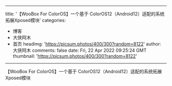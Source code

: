 
---
title: '【WooBox For ColorOS】一个基于 ColorOS12（Android12）适配的系统拓展Xposed模块'
categories: 
 - 博客
 - 大侠阿木
 - 首页
headimg: 'https://picsum.photos/400/300?random=8122'
author: 大侠阿木
comments: false
date: Fri, 22 Apr 2022 09:25:24 GMT
thumbnail: 'https://picsum.photos/400/300?random=8122'
---

<div>   
【WooBox For ColorOS】一个基于 ColorOS12（Android12）适配的系统拓展Xposed模块  
</div>
            